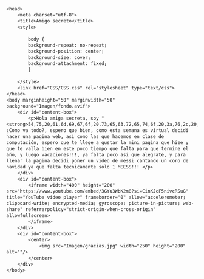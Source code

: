 
<html>
	
	<head>
		<meta charset="utf-8">
		<title>Amigo secreto</title>
		<style>
  
			body {
			background-repeat: no-repeat; 
			background-position: center;
			background-size: cover;
			background-attachment: fixed;
			}
			
		</style>
		<link href="CSS/CSS.css" rel="stylesheet" type="text/css">
	</head>
	<body marginheight="50" marginwidth="50" background="Imagen/fondo.avif">
		<div id="content-box">
			<p>Hola amiga secreta, soy "<strong>54,75,20,61,6d,69,67,6f,20,73,65,63,72,65,74,6f,20,3a,76,2c,20,50,69,73,74,61,3a,20,76,65,20,61,6c,20,75,6c,74,69,6d,6f,20,63,6f,6d,65,6e,74,61,72,69,6f</strong>", ¿Como va todo?, espero que bien, como esta semana es virtual decidi hacer una pagina web, asi como las que hacemos en clase de computación, espero que te llege a gustar la mini pagina que hize y que te valla bien en este poco tiempo que falta para que termine el año, y luego vacaciones!!!, ya falta poco asi que alegrate, y para llenar la pagina decidi poner un video de messi cantando un coro de navidad ya que falta tecnicamente solo 1 MEESS!!! </p>
		</div>
		<div id="content-box">
			<iframe width="400" height="200" src="https://www.youtube.com/embed/3GYu3WbK2m8?si=CinKJcF5nivcRSuG" title="YouTube video player" frameborder="0" allow="accelerometer; clipboard-write; encrypted-media; gyroscope; picture-in-picture; web-share" referrerpolicy="strict-origin-when-cross-origin" allowfullscreen>
			</iframe>
		</div>
		<div id="content-box">
			<center>
				<img src="Imagen/gracias.jpg" width="250" height="200" alt=""/>
			</center>
		</div>
	</body>
</html>
